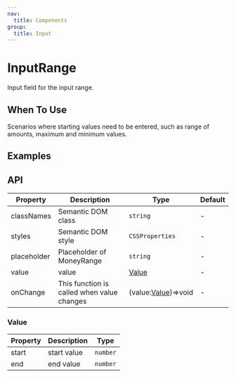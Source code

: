 ```yaml
---
nav:
  title: Components
group:
  title: Input
---
```


# InputRange

Input field for the input range.

## When To Use

Scenarios where starting values need to be entered, such as range of amounts, maximum and minimum values.

## Examples

<code src='./demo/basic.tsx' title='Basic'></code>

## API

| Property    | Description                                | Type                          | Default |
| ----------- | ------------------------------------------ | ----------------------------- | ------- |
| classNames  | Semantic DOM class                         | `string`                      | -       |
| styles      | Semantic DOM style                         | `CSSProperties`               | -       |
| placeholder | Placeholder of MoneyRange                  | `string`                      | -       |
| value       | value                                      | [Value](#value)               | -       |
| onChange    | This function is called when value changes | (value:[Value](#value))=>void | -       |

### Value

| Property | Description | Type     |
| -------- | ----------- | -------- |
| start    | start value | `number` |
| end      | end value   | `number` |
